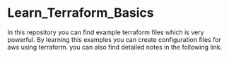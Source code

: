 # Learn_Terraform_Basics
In this repository you can find example terraform files which is very powerful. By learning this examples you can create configuration files for aws using terraform. you can also find detailed notes in the following link.
